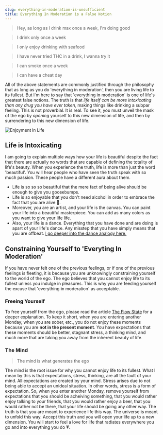 ```yaml
---
slug: everything-in-moderation-is-unsufficient
title: Everything In Moderation is a False Notion
---
```


> Hey, as long as I drink max once a week, I'm doing good

> I drink only once a week

> I only enjoy drinking with seafood

> I have never tried THC in a drink, I wanna try it

> I can smoke once a week

> I can have a cheat day

All of the above statements are commonly justified through the philosophy that as long as you do 'everything in moderation', then you are living life to its fullest. But I'm here to say that 'everything in moderation' is one of life's greatest false notions. The truth is that _life itself can be more intoxicating than any drug you have ever taken_, making things like drinking a subpar feeling. This is not proverbial. It is real. To see it, you must unveil the mask of the ego by _opening_ yourself to this new dimension of life, and then by surrendering to this new dimension of life.

![Enjoyment In Life](/img/enjoyment-in-life.png)

## Life is Intoxicating

I am going to explain multiple ways how your life is beautiful despite the fact that there are actually no words that are capable of defining the totality of life's beauty. When you experience the truth, life is more than just the word 'beautiful'. You will hear people who have seen the truth speak with so much passion. These people have a different aura about them.

- Life is so so so beautiful that the mere fact of being alive should be enough to give you goosebumps.
- Life is so enjoyable that you don't need alcohol in order to embrace the fact that you are alive 🥹.
- Moreover, you are an artist, and your life is the canvas. You can paint your life into a beautiful masterpiece. You can add as many colors as you want to give your life life.
- Also, your life is a dance. Everything that you have done and are doing is apart of your life's dance. Any misstep that you have simply means that you are offbeat. [I go deeper into the dance analogy here.](./your-life-is-a-dance.md)

## Constraining Yourself to 'Everyting In Moderation'

If you have never felt one of the previous feelings, or if one of the previous feelings is fleeting, it is because you are unknowingly constraining yourself to the world of the ego. The ego believes that you cannot enjoy life to its fullest unless you indulge in pleasures. This is why you are feeding yourself the excuse that 'everything in moderation' as acceptable.

### Freeing Yourself

To free yourself from the ego, please read the article [The Flow State](./flow.md) for a deeper explanation. To keep it short, when you are entering another Monday, when you are sober, etc., you do not enjoy these moments because you are **not in the present moment**. You have expectations that these moments should be better, stagnant stress, a thinking mind, and much more that are taking you away from the inherent beauty of life.

### The Mind

> The mind is what generates the ego

The mind is the root issue for why you cannot enjoy life to its fullest. What I mean by this is that expectations, stress, thinking, are all the fault of your mind. All expectations are created by your mind. Stress arises due to not being able to accept an unideal situation. In other words, stress is a form of expectation. So, when you enter another Monday, remove yourself from expectations that you should be acheiving something, that you would rather enjoy talking to your friends, that you would rather enjoy a beer, that you would rather not be there, that your life should be going any other way. The truth is that you are meant to experience life this way. The universe is meant to unfold this way. Accept this truth and you will open your life up to a new dimension. You will start to feel a love for life that radiates everywhere you go and into everything you do 💗.
